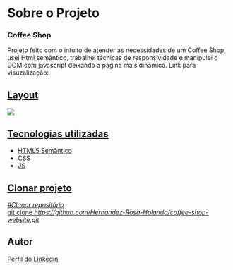 <div>
  <h1>Sobre o Projeto</h1>

  <h3>Coffee Shop</h3> 
  <p>
    Projeto feito com o intuito de atender as necessidades de um Coffee Shop, usei Html semântico, trabalhei técnicas de responsividade e manipulei o DOM com javascript deixando a página mais dinâmica.
   Link para visuzalização: <a href="https://coffee-shop-website.vercel.app/">
  </p>
<h2>Layout</h2>

  <img src="https://user-images.githubusercontent.com/82759865/140951445-6ffa190c-5c1a-4a39-ad45-3610948c8d38.gif">


<h2>Tecnologias utilizadas</h2>

<ul>
  <li>HTML5 Semântico
  <li>CSS
  <li>JS
</ul>

<h2>Clonar projeto</h2>

<i>#Clonar repositório</i></br>
  git clone <i>https://github.com/Hernandez-Rosa-Holanda/coffee-shop-website.git</i>

<h2>Autor</h2> 
<p>
<a href="https://www.linkedin.com/in/hernandez-rosa-de-holanda/">Perfil do Linkedin</a>
</p>
</div> 
